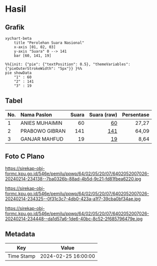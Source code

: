 # Hasil

## Grafik

```mermaid
xychart-beta
    title "Perolehan Suara Nasional"
    x-axis [01, 02, 03]
    y-axis "Suara" 0 --> 141
    bar [60, 141, 19]
```

```mermaid
%%{init: {"pie": {"textPosition": 0.5}, "themeVariables": {"pieOuterStrokeWidth": "5px"}} }%%
pie showData
    "1" : 60
    "2" : 141
    "3" : 19
```

## Tabel

| No. | Nama Paslon    | Suara | Suara (raw) | Persentase |
|:--- |:-------------- | -----:| -----------:| ----------:|
| 1   | ANIES MUHAIMIN | 60    | [60][p-1]   | 27,27      |
| 2   | PRABOWO GIBRAN | 141   | [141][p-2]  | 64,09      |
| 3   | GANJAR MAHFUD  | 19    | [19][p-3]   | 8,64       |


[p-1]: https://github.com/gigit-pemilu/pemilu-2024/blob/main/pilpres/hitung-suara/sub/64-kalimantan-timur/sub/02-kutai-kartanegara/sub/05-muara-badak/sub/2007-badak-baru/sub/026-tps/sub/paslon-1.txt
[p-2]: https://github.com/gigit-pemilu/pemilu-2024/blob/main/pilpres/hitung-suara/sub/64-kalimantan-timur/sub/02-kutai-kartanegara/sub/05-muara-badak/sub/2007-badak-baru/sub/026-tps/sub/paslon-2.txt
[p-3]: https://github.com/gigit-pemilu/pemilu-2024/blob/main/pilpres/hitung-suara/sub/64-kalimantan-timur/sub/02-kutai-kartanegara/sub/05-muara-badak/sub/2007-badak-baru/sub/026-tps/sub/paslon-3.txt

## Foto C Plano

https://sirekap-obj-formc.kpu.go.id/546e/pemilu/ppwp/64/02/05/20/07/6402052007026-20240214-234138--7ba0326b-88ad-4b5d-9c21-fd81fbea6220.jpg

https://sirekap-obj-formc.kpu.go.id/546e/pemilu/ppwp/64/02/05/20/07/6402052007026-20240214-234325--0f31c3c7-4db0-423a-a1f7-39cba0bf34ae.jpg

https://sirekap-obj-formc.kpu.go.id/546e/pemilu/ppwp/64/02/05/20/07/6402052007026-20240214-234448--da1d57a6-1de6-40bc-8c52-2f685796479e.jpg


## Metadata

| Key        | Value               |
| ---------- | ------------------- |
| Time Stamp | 2024-02-25 16:00:00 |



